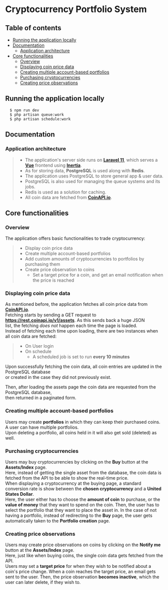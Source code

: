 # Cryptocurrency Portfolio System

## Table of contents

* [Running the application locally](#running-the-application-locally)
* [Documentation](#documentation)
  * [Application architecture](#application-architecture)
* [Core functionalities](#core-functionalities)
  * [Overview](#overview)
  * [Displaying coin price data](#displaying-coin-price-data)
  * [Creating multiple account-based portfolios](#creating-multiple-account-based-portfolios)
  * [Purchasing cryptocurrencies](#purchasing-cryptocurrencies)
  * [Creating price observations](#creating-price-observations) 

## Running the application locally
```shell
  $ npm run dev
  $ php artisan queue:work
  $ php artisan schedule:work
```

## Documentation

### Application architecture

> * The application's server side runs on [**Laravel 11**](https://laravel.com/), which serves a 
[**Vue**](https://vuejs.org/) frontend using [**Inertia**](https://inertiajs.com/).  
> * As for storing data, **PostgreSQL** is used along with **Redis**.
> * The application uses PostgreSQL to store general app & user data.
> * PostgreSQL is also used for managing the queue systems and its jobs.
> * Redis is used as a solution for caching.
> * All coin data are fetched from [**CoinAPI.io**](https://www.coinapi.io/?_gl=1*1g124kb*_ga*MTIzMjgzMDMxMy4xNzM2MzIzODg1*_ga_EXCQW96F7R*MTczNjMyMzg4NC4xLjEuMTczNjMyMzg4OC4wLjAuMA..).

## Core functionalities

### Overview

The application offers basic functionalities to trade cryptocurrency:
> * Display coin price data
> * Create multiple account-based portfolios
> * Add custom amounts of cryptocurrencies to portfolios by purchasing them
> * Create price observation to coins
>   * Set a target price for a coin, and get an email notification when the price is reached

### Displaying coin price data

As mentioned before, the application fetches all coin price data from [**CoinAPI.io**](https://www.coinapi.io/?_gl=1*1g124kb*_ga*MTIzMjgzMDMxMy4xNzM2MzIzODg1*_ga_EXCQW96F7R*MTczNjMyMzg4NC4xLjEuMTczNjMyMzg4OC4wLjAuMA..).  
Fetching starts by sending a GET request to **https://rest.coinapi.io/v1/assets**. As this sends back a huge JSON  
list, the fetching <em>does not</em> happen each time the page is loaded.  
Instead of fetching each time upon loading, there are two instances when all coin data are fetched:
> * On User login
> * On schedule
>   * A scheduled job is set to run **every 10 minutes**

Upon successfully fetching the coin data, all coin entries are updated in the PostgreSQL database   
or created in the case they did not previously exist.

Then, after loading the assets page the coin data are requested from the PostgreSQL database,  
then returned in a paginated form.

### Creating multiple account-based portfolios

Users may create **portfolios** in which they can keep their purchased coins. A user can have multiple portfolios.  
Upon deleting a portfolio, all coins held in it will also get sold (deleted) as well. 

### Purchasing cryptocurrencies

Users may buy cryptocurrencies by clicking on the **Buy** button at the **Assets/Index** page.  
Here, instead of getting the single asset from the database, the coin data is fetched from the API to be able to show the real-time price.  
When displaying a cryptocurrency at the buying page, a standard conversion rate is show between the **chosen cryptocurrency** and a **United States Dollar**.  
Here, the user either has to choose the **amount of coin** to purchase, or the **value of money** that they want to spend on the coin. 
Then, the user has to select the portfolio that they want to place the asset in. In the case of not having a portfolio,
instead of redirecting to the **Buy** page, the user gets automatically taken to the **Portfolio creation** page.

### Creating price observations

Users may create price observations on coins by clicking on the **Notify me** button at the **Assets/Index** page.  
Here, just like when buying coins, the single coin data gets fetched from the API.  
Users may set a **target price** for when they wish to be notified about a coin's price change.
When a coin reaches the target price, an email gets sent to the user. Then, the price observation **becomes inactive**,
which the user can later delete, if they wish to.
